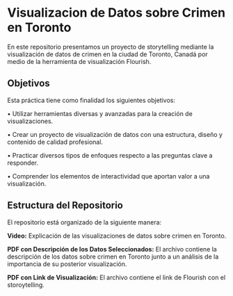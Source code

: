 # Visualizacion de Datos sobre Crimen en Toronto

En este repositorio presentamos un proyecto de storytelling mediante la visualización de datos de crimen en la ciudad de Toronto, Canadá por medio de la herramienta de visualización Flourish.

## Objetivos
Esta práctica tiene como finalidad los siguientes objetivos:

•	Utilizar herramientas diversas y avanzadas para la creación de visualizaciones.

•	Crear un proyecto de visualización de datos con una estructura, diseño y contenido de calidad profesional.

•	Practicar diversos tipos de enfoques respecto a las preguntas clave a responder.

•	Comprender los elementos de interactividad que aportan valor a una visualización.

## Estructura del Repositorio
El repositorio está organizado de la siguiente manera:

**Video:** Explicación de las visualizaciones de datos sobre crimen en Toronto.

**PDF con Descripción de los Datos Seleccionados:** El archivo contiene la descripción de los datos sobre crimen en Toronto junto a un análisis de la importancia de su posterior visualización.

**PDF con Link de Visualización:** El archivo contiene el link de Flourish con el storoytelling.
